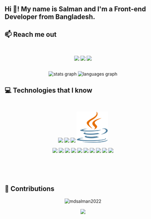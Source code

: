 <h2 align="left">Hi 👋! My name is Salman and I'm a Front-end Developer from Bangladesh.</h2>

### 

## :mailbox: Reach me out

<br />

<p align="center">
  <a href="https://www.linkedin.com/in/mehedihasan-salman/"><img height="75" src="https://github.com/mir-hussain/mir-hussain/blob/main/images/icons/Linkedin.png"></a>
  <a href="https://www.facebook.com/MD.MehediHasanSalman"><img height="75" src="https://github.com/mir-hussain/mir-hussain/blob/main/images/icons/Facebook.png"></a>
  <a href="https://twitter.com/FifaPro2k17"><img height="75" src="https://github.com/mir-hussain/mir-hussain/blob/main/images/icons/Twitter.png"></a>
</p>

<br />


<div align="center">
  <img src="https://github-readme-stats.vercel.app/api?hide_title=false&hide_rank=false&show_icons=true&include_all_commits=true&count_private=true&disable_animations=false&theme=dracula&locale=en&hide_border=false&username=mdsalman2022" height="150" alt="stats graph"  />
  <img src="https://github-readme-stats.vercel.app/api/top-langs?locale=en&hide_title=false&layout=compact&card_width=320&langs_count=5&theme=dracula&hide_border=false&username=mdsalman2022" height="150" alt="languages graph"  />
</div>

###
 

###

## :computer: Technologies that I know
<br>
<p align="center">
  
<img src="https://github.com/mir-hussain/mir-hussain/blob/main/images/icons/JavaScript.png"/>
<img src="https://github.com/mir-hussain/mir-hussain/blob/main/images/icons/python.png"/>
<img src="https://github.com/mir-hussain/mir-hussain/blob/main/images/icons/c.png"/>  
<img src="./java.svg" width="100" height="100"/>
</p>
<p align="center">
<img src="https://github.com/mir-hussain/mir-hussain/blob/main/images/icons/HTML.png"/>
<img src="https://github.com/mir-hussain/mir-hussain/blob/main/images/icons/css.png"/>
<img src="https://github.com/mir-hussain/mir-hussain/blob/main/images/icons/react.png"/>
<img src="https://github.com/mir-hussain/mir-hussain/blob/main/images/icons/redux.png"/>
<img src="https://github.com/mir-hussain/mir-hussain/blob/main/images/icons/tailwind.png"/>
<img src="https://github.com/mir-hussain/mir-hussain/blob/main/images/icons/Bootsrap.png"/>
<img src="https://github.com/mir-hussain/mir-hussain/blob/main/images/icons/firebase.png"/> 
<img src="https://github.com/mir-hussain/mir-hussain/blob/main/images/icons/node.png"/>
<img src="https://github.com/mir-hussain/mir-hussain/blob/main/images/icons/express.png"/>
<img src="https://github.com/mir-hussain/mir-hussain/blob/main/images/icons/mongo.png"/>
</p><br/>

###
  
</div>

###

<br clear="both"> 
 
<h2 align='left'>🎁 Contributions</h2>
<p align='center'><img align="center" src="https://streak-stats.demolab.com/?user=mdsalman2022" alt="mdsalman2022" /></p>


<p align="center">
<img align="center" src='https://metrics.lecoq.io/mdsalman2022'/>
</p>

###

